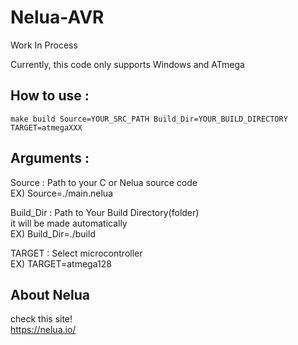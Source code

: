 # Nelua-AVR
Work In Process

Currently, this code only supports Windows and ATmega

## How to use :

`make build Source=YOUR_SRC_PATH Build_Dir=YOUR_BUILD_DIRECTORY TARGET=atmegaXXX`  
  
## Arguments :  
  
Source : Path to your C or Nelua source code  
EX) Source=./main.nelua  
  
Build_Dir : Path to Your Build Directory(folder)  
it will be made automatically  
EX) Build_Dir=./build  
    
TARGET : Select microcontroller  
EX) TARGET=atmega128  

## About Nelua  
check this site!  
https://nelua.io/
